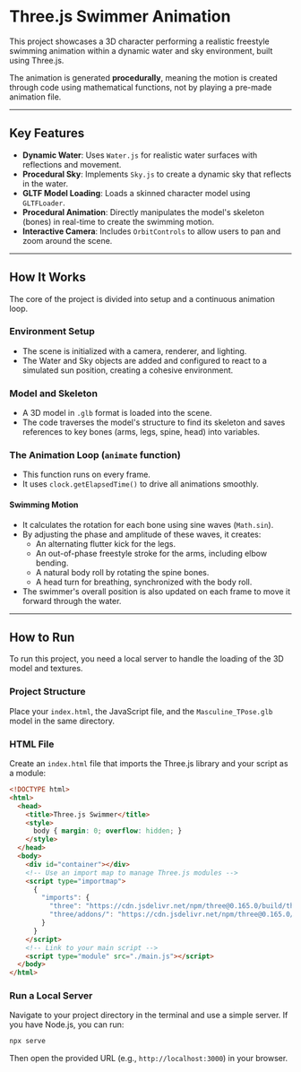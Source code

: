 # Three.js Swimmer Animation

This project showcases a 3D character performing a realistic freestyle swimming animation within a dynamic water and sky environment, built using Three.js.

The animation is generated **procedurally**, meaning the motion is created through code using mathematical functions, not by playing a pre-made animation file.

---

## Key Features

- **Dynamic Water**: Uses `Water.js` for realistic water surfaces with reflections and movement.  
- **Procedural Sky**: Implements `Sky.js` to create a dynamic sky that reflects in the water.  
- **GLTF Model Loading**: Loads a skinned character model using `GLTFLoader`.  
- **Procedural Animation**: Directly manipulates the model's skeleton (bones) in real-time to create the swimming motion.  
- **Interactive Camera**: Includes `OrbitControls` to allow users to pan and zoom around the scene.

---

## How It Works

The core of the project is divided into setup and a continuous animation loop.

### Environment Setup

- The scene is initialized with a camera, renderer, and lighting.
- The Water and Sky objects are added and configured to react to a simulated sun position, creating a cohesive environment.

### Model and Skeleton

- A 3D model in `.glb` format is loaded into the scene.
- The code traverses the model's structure to find its skeleton and saves references to key bones (arms, legs, spine, head) into variables.

### The Animation Loop (`animate` function)

- This function runs on every frame.
- It uses `clock.getElapsedTime()` to drive all animations smoothly.

#### Swimming Motion

- It calculates the rotation for each bone using sine waves (`Math.sin`).  
- By adjusting the phase and amplitude of these waves, it creates:
  - An alternating flutter kick for the legs.
  - An out-of-phase freestyle stroke for the arms, including elbow bending.
  - A natural body roll by rotating the spine bones.
  - A head turn for breathing, synchronized with the body roll.
- The swimmer's overall position is also updated on each frame to move it forward through the water.

---

## How to Run

To run this project, you need a local server to handle the loading of the 3D model and textures.

### Project Structure

Place your `index.html`, the JavaScript file, and the `Masculine_TPose.glb` model in the same directory.

### HTML File

Create an `index.html` file that imports the Three.js library and your script as a module:

```html
<!DOCTYPE html>
<html>
  <head>
    <title>Three.js Swimmer</title>
    <style>
      body { margin: 0; overflow: hidden; }
    </style>
  </head>
  <body>
    <div id="container"></div>
    <!-- Use an import map to manage Three.js modules -->
    <script type="importmap">
      {
        "imports": {
          "three": "https://cdn.jsdelivr.net/npm/three@0.165.0/build/three.module.js",
          "three/addons/": "https://cdn.jsdelivr.net/npm/three@0.165.0/examples/jsm/"
        }
      }
    </script>
    <!-- Link to your main script -->
    <script type="module" src="./main.js"></script>
  </body>
</html>
```

### Run a Local Server

Navigate to your project directory in the terminal and use a simple server. If you have Node.js, you can run:

```bash
npx serve
```

Then open the provided URL (e.g., `http://localhost:3000`) in your browser.
